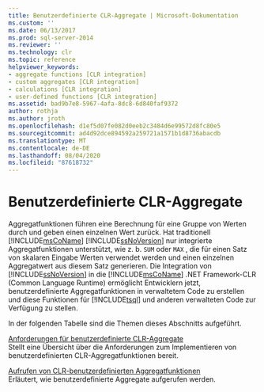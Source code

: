 ```yaml
---
title: Benutzerdefinierte CLR-Aggregate | Microsoft-Dokumentation
ms.custom: ''
ms.date: 06/13/2017
ms.prod: sql-server-2014
ms.reviewer: ''
ms.technology: clr
ms.topic: reference
helpviewer_keywords:
- aggregate functions [CLR integration]
- custom aggregates [CLR integration]
- calculations [CLR integration]
- user-defined functions [CLR integration]
ms.assetid: bad9b7e8-5967-4afa-8dc8-6d840faf9372
author: rothja
ms.author: jroth
ms.openlocfilehash: d1ef5d07fe082d0eeb2c3484d6e99572d8fc80e5
ms.sourcegitcommit: ad4d92dce894592a259721a1571b1d8736abacdb
ms.translationtype: MT
ms.contentlocale: de-DE
ms.lasthandoff: 08/04/2020
ms.locfileid: "87618732"
---
```

# <a name="clr-user-defined-aggregates"></a>Benutzerdefinierte CLR-Aggregate
  Aggregatfunktionen führen eine Berechnung für eine Gruppe von Werten durch und geben einen einzelnen Wert zurück. Hat traditionell [!INCLUDE[msCoName](../../includes/msconame-md.md)] [!INCLUDE[ssNoVersion](../../includes/ssnoversion-md.md)] nur integrierte Aggregatfunktionen unterstützt, wie z. b. `SUM` oder `MAX` , die für einen Satz von skalaren Eingabe Werten verwendet werden und einen einzelnen Aggregatwert aus diesem Satz generieren. Die Integration von [!INCLUDE[ssNoVersion](../../includes/ssnoversion-md.md)] in die [!INCLUDE[msCoName](../../includes/msconame-md.md)] .NET Framework-CLR (Common Language Runtime) ermöglicht Entwicklern jetzt, benutzerdefinierte Aggregatfunktionen in verwaltetem Code zu erstellen und diese Funktionen für [!INCLUDE[tsql](../../includes/tsql-md.md)] und anderen verwalteten Code zur Verfügung zu stellen.  
  
 In der folgenden Tabelle sind die Themen dieses Abschnitts aufgeführt.  
  
 [Anforderungen für benutzerdefinierte CLR-Aggregate](clr-user-defined-aggregates-requirements.md)  
 Stellt eine Übersicht über die Anforderungen zum Implementieren von benutzerdefinierten CLR-Aggregatfunktionen bereit.  
  
 [Aufrufen von CLR-benutzerdefinierten Aggregatfunktionen](clr-user-defined-aggregate-invoking-functions.md)  
 Erläutert, wie benutzerdefinierte Aggregate aufgerufen werden.  
  
  
